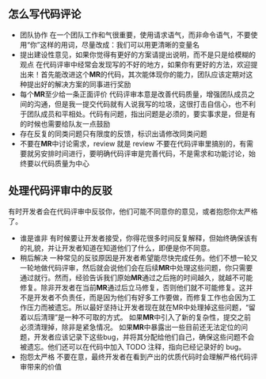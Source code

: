 ## 怎么写代码评论

- 团队协作
  在一个团队工作和气很重要，使用请求语气，而非命令语气，不要使用“你”这样的用词，尽量改成：我们可以用更清晰的变量名
- 提出建设性意见，如果你觉得有更好的方案请提出说明，而不是只是给模糊的观点
  在代码评审中经常会发现写的不好的地方，如果你有更好的方法，欢迎提出来！首先能改进这个**MR**的代码，其次能体现你的能力，团队应该定期对这种提出好的解决方案的同事进行奖励
- 每个**MR**至少给一条正面评价
  代码评审本意是改善代码质量，增强团队成员之间的沟通，但是我一提交代码就有人说我写的垃圾，这很打击自信心，也不利于团队成员和平相处。代码有问题，指出问题是必须的，要实事求是，但是有的时候也需要给队友一点鼓励
- 存在反复的同类问题只有限度的反馈，标识出请修改同类问题
- 不要在**MR**中讨论需求，review 就是 review
  不要在代码评审里搞别的，有需要就另安排时间进行，要明确代码评审是完善代码，不是需求和功能讨论，始终要以代码质量为中心

## 处理代码评审中的反驳

有时开发者会在代码评审中反驳你，他们可能不同意你的意见，或者抱怨你太严格了。

- 谁是谁非
  有时候要让开发者接受，你得花很多时间反复解释，但始终确保该有的礼貌，并让开发者知道在知道他们了什么，即便是你不同意。
- 稍后解决
  一种常见的反驳原因是开发者希望能尽快完成任务。他们不想一轮又一轮地做代码评审，然后就会说他们会在后续**MR**中处理这些问题，你只需要通过就行。然而，经验告诉我们原始**MR**通过之后拖的时间越久，就越不可能修复。除非开发者在当前**MR**通过后立马修复，否则他们就不可能修复。这并不是开发者不负责任，而是因为他们有好多工作要做，而修复工作也会因为工作压力而被遗忘。所以最好坚持让开发者现在就在MR中处理掉这些问题，“留着以后清理”是一种不可取的方式。
如果**MR**中引入了新的复杂性，提交之前必须清理掉，除非是紧急情况。 如果**MR**中暴露出一些目前还无法定位的问题，开发者应该记录下这些bug，并将其分配给他们自己，确保这些问题不会被遗忘。他们还可以在代码中加入 TODO 注释，指向已经记录好的 bug。
- 抱怨太严格
  不要在意，最终开发者在看到产出的优质代码时会理解严格代码评审带来的价值
